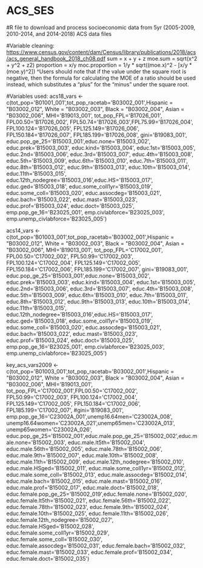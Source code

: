 # ACS_SES
#R file to download and process socioeconomic data from 5yr (2005-2009, 2010-2014, and 2014-2018) ACS data files

#Variable cleaning: https://www.census.gov/content/dam/Census/library/publications/2018/acs/acs_general_handbook_2018_ch08.pdf
sum = x + y + z
moe.sum = sqrt(x^2 + y^2 + z2)
proportion = x/y
moc.proportion = 1/y * sqrt((moe.x)^2 - [x/y * (moe.y)^2])
^Users should note that if the value under the square root is negative, then the formula for calculating the MOE of a ratio should be used instead, which substitutes a “plus” for the “minus” under the square root.

#Variables used:
acs18_vars <-c(tot_pop='B01001_001',tot_pop_racetab='B03002_001',Hispanic = "B03002_012", White = "B03002_003", Black = "B03002_004", Asian = "B03002_006", 
                     MHI='B19013_001', tot_pop_FPL='B17026_001', FPL00.50='B17026_002', FPL50.74='B17026_003',FPL75.99='B17026_004', FPL100.124='B17026_005', 
                     FPL125.149='B17026_006', FPL150.184='B17026_007', FPL185.199='B17026_008', gini='B19083_001',
                     educ.pop_ge_25='B15003_001',educ.none='B15003_002', educ.prek='B15003_003', educ.kind='B15003_004', educ.1st='B15003_005', educ.2nd='B15003_006', 
                     educ.3rd='B15003_007', educ.4th='B15003_008', educ.5th='B15003_009', educ.6th='B15003_010', educ.7th='B15003_011', educ.8th='B15003_012',
                     educ.9th='B15003_013', educ.10th='B15003_014', educ.11th='B15003_015', educ.12th_nodegree='B15003_016',educ.HS='B15003_017', 
                     educ.ged='B15003_018', educ.some_coll1yr='B15003_019', educ.some_coll='B15003_020', educ.assocdeg='B15003_021',
                     educ.bach='B15003_022', educ.mast='B15003_023', educ.prof='B15003_024', educ.doct='B15003_025',
                     emp.pop_ge_16='B23025_001',  emp.civlabforce='B23025_003',  emp.unemp_civlabforce='B23025_005')

acs14_vars <-c(tot_pop='B01003_001',tot_pop_racetab='B03002_001',Hispanic = "B03002_012", White = "B03002_003", Black = "B03002_004", Asian = "B03002_006", 
               MHI='B19013_001', tot_pop_FPL='C17002_001', FPL00.50='C17002_002', FPL50.99='C17002_003', FPL100.124='C17002_004', 
               FPL125.149='C17002_005', FPL150.184='C17002_006', FPL185.199='C17002_007', gini='B19083_001',
               educ.pop_ge_25='B15003_001',educ.none='B15003_002', educ.prek='B15003_003', educ.kind='B15003_004', educ.1st='B15003_005', educ.2nd='B15003_006', 
               educ.3rd='B15003_007', educ.4th='B15003_008', educ.5th='B15003_009', educ.6th='B15003_010', educ.7th='B15003_011', educ.8th='B15003_012',
               educ.9th='B15003_013', educ.10th='B15003_014', educ.11th='B15003_015', educ.12th_nodegree='B15003_016',educ.HS='B15003_017', 
               educ.ged='B15003_018', educ.some_coll1yr='B15003_019', educ.some_coll='B15003_020', educ.assocdeg='B15003_021',
               educ.bach='B15003_022', educ.mast='B15003_023', educ.prof='B15003_024', educ.doct='B15003_025',
               emp.pop_ge_16='B23025_001',  emp.civlabforce='B23025_003',  emp.unemp_civlabforce='B23025_005')

key_acs_vars2009 <-c(tot_pop='B01003_001',tot_pop_racetab='B03002_001',Hispanic = "B03002_012", White = "B03002_003", Black = "B03002_004", Asian = "B03002_006", 
                     MHI='B19013_001', tot_pop_FPL='C17002_001',FPL00.50='C17002_002', FPL50.99='C17002_003', FPL100.124='C17002_004', 
                     FPL125.149='C17002_005', FPL150.184='C17002_006', FPL185.199='C17002_007', #gini='B19083_001',
                     emp.pop_ge_16='C23002A_001',unemp16.64men='C23002A_008',  unemp16.64women='C23002A_021',unemp65men='C23002A_013',  unemp65women='C23002A_026',
                     educ.pop_ge_25='B15002_001',educ.male.pop_ge_25='B15002_002',educ.male.none='B15002_003', educ.male.lt5th='B15002_004', educ.male.56th='B15002_005', 
                     educ.male.78th='B15002_006', educ.male.9th='B15002_007', educ.male.10th='B15002_008', educ.male.11th='B15002_009', educ.male.12th_nodegree='B15002_010',
                     educ.male.HSged='B15002_011', educ.male.some_coll1yr='B15002_012', educ.male.some_coll='B15002_013', educ.male.assocdeg='B15002_014',
                     educ.male.bach='B15002_015', educ.male.mast='B15002_016', educ.male.prof='B15002_017', educ.male.doct='B15002_018',
                     educ.female.pop_ge_25='B15002_019',educ.female.none='B15002_020', educ.female.lt5th='B15002_021', educ.female.56th='B15002_022', 
                     educ.female.78th='B15002_023', educ.female.9th='B15002_024', educ.female.10th='B15002_025', educ.female.11th='B15002_026', educ.female.12th_nodegree='B15002_027',
                     educ.female.HSged='B15002_028', educ.female.some_coll1yr='B15002_029', educ.female.some_coll='B15002_030', educ.female.assocdeg='B15002_031',
                     educ.female.bach='B15002_032', educ.female.mast='B15002_033', educ.female.prof='B15002_034', educ.female.doct='B15002_035')

